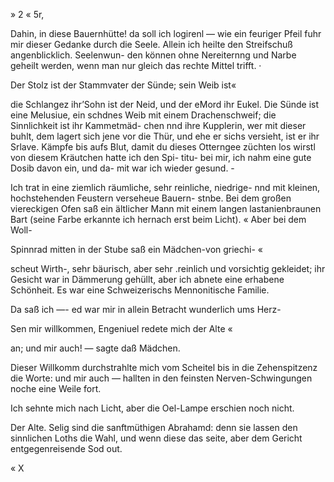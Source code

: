 » 2 « 5r,

Dahin, in diese Bauernhütte! da soll ich logirenl — wie
ein feuriger Pfeil fuhr mir dieser Gedanke durch die Seele.
Allein ich heilte den Streifschuß angenblicklich. Seelenwun-
den können ohne Nereiternng und Narbe geheilt werden,
wenn man nur gleich das rechte Mittel trifft. ·

Der Stolz ist der Stammvater der Sünde; sein Weib ist«

die Schlangez ihr’Sohn ist der Neid, und der eMord ihr
Eukel. Die Sünde ist eine Melusiue, ein schdnes Weib mit
einem Drachenschweif; die Sinnlichkeit ist ihr Kammetmäd-
chen nnd ihre Kupplerin, wer mit dieser buhlt, dem lagert
sich jene vor die Thür, und ehe er sichs versieht, ist er ihr
Srlave. Kämpfe bis aufs Blut, damit du dieses Otterngee
züchten los wirstl von diesem Kräutchen hatte ich den Spi-
titu- bei mir, ich nahm eine gute Dosib davon ein, und da-
mit war ich wieder gesund. -

Ich trat in eine ziemlich räumliche, sehr reinliche, niedrige-
nnd mit kleinen, hochstehenden Feustern verseheue Bauern-
stnbe. Bei dem großen viereckigen Ofen saß ein ältlicher
Mann mit einem langen lastanienbraunen Bart (seine Farbe
erkannte ich hernach erst beim Licht). « Aber bei dem Woll-

Spinnrad mitten in der Stube saß ein Mädchen-von griechi- «

scheut Wirth-, sehr bäurisch, aber sehr .reinlich und vorsichtig
gekleidet; ihr Gesicht war in Dämmerung gehüllt, aber ich
abnete eine erhabene Schönheit. Es war eine Schweizerischs
Mennonitische Familie.

Da saß ich —- ed war mir in allein Betracht wunderlich
ums Herz-

Sen mir willkommen, Engeniuel redete mich der Alte «

an; und mir auch! — sagte daß Mädchen.

Dieser Willkomm durchstrahlte mich vom Scheitel bis in
die Zehenspitzenz die Worte: und mir auch — hallten in den
feinsten Nerven-Schwingungen noche eine Weile fort.

Ich sehnte mich nach Licht, aber die Oel-Lampe erschien
noch nicht.

Der Alte. Selig sind die sanftmüthigen Abrahamd:
denn sie lassen den sinnlichen Loths die Wahl, und wenn
diese das seite, aber dem Gericht entgegenreisende Sod out.

« X

